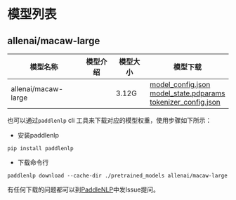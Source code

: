 #  模型列表

## allenai/macaw-large

| 模型名称 | 模型介绍 | 模型大小  | 模型下载 |
| --- | --- | --- | --- |
|allenai/macaw-large|  | 3.12G | [model_config.json](https://bj.bcebos.com/paddlenlp/models/community/allenai/macaw-large/model_config.json)<br>[model_state.pdparams](https://bj.bcebos.com/paddlenlp/models/community/allenai/macaw-large/model_state.pdparams)<br>[tokenizer_config.json](https://bj.bcebos.com/paddlenlp/models/community/allenai/macaw-large/tokenizer_config.json) |

也可以通过`paddlenlp` cli 工具来下载对应的模型权重，使用步骤如下所示：

* 安装paddlenlp

```shell
pip install paddlenlp
```

* 下载命令行

```shell
paddlenlp download --cache-dir ./pretrained_models allenai/macaw-large
```

有任何下载的问题都可以到[PaddleNLP](https://github.com/PaddlePaddle/PaddleNLP)中发Issue提问。